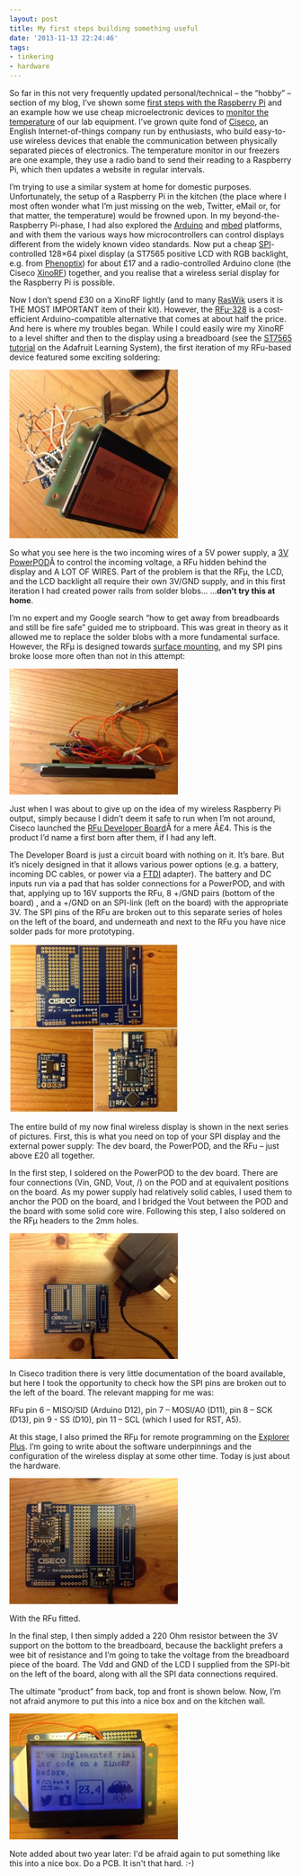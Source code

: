 ```yaml
---
layout: post
title: My first steps building something useful
date: '2013-11-13 22:24:46'
tags:
- tinkering
- hardware
---
```


So far in this not very frequently updated personal/technical – the “hobby” – section of my blog, I’ve shown some [first steps with the Raspberry Pi](/2013/04/05/raspberry-pi-do-try-this-at-home.html) and an example how we use cheap microelectronic devices to [monitor the temperature](/2013/05/26/diy-remote-temperature-sensor.html) of our lab equipment. I’ve grown quite fond of [Ciseco](http://shop.ciseco.co.uk), an English Internet-of-things company run by enthusiasts, who build easy-to-use wireless devices that enable the communication between physically separated pieces of electronics. The temperature monitor in our freezers are one example, they use a radio band to send their reading to a Raspberry Pi, which then updates a website in regular intervals.

I’m trying to use a similar system at home for domestic purposes. Unfortunately, the setup of a Raspberry Pi in the kitchen (the place where I most often wonder what I’m just missing on the web, Twitter, eMail or, for that matter, the temperature) would be frowned upon. In my beyond-the-Raspberry Pi-phase, I had also explored the [Arduino](http://arduino.cc) and [mbed](http://mbed.org) platforms, and with them the various ways how microcontrollers can control displays different from the widely known video standards. Now put a cheap [SPI](http://en.wikipedia.org/wiki/Serial_Peripheral_Interface_Bus)-controlled 128×64 pixel display (a ST7565 positive LCD with RGB backlight, e.g. from [Phenoptix](http://www.phenoptix.com/products/graphic-st7565-positive-lcd-128x64-with-rgb-backlight-extras-st7565-by-adafruit-250)) for about £17 and a radio-controlled Arduino clone (the Ciseco [XinoRF](http://shop.ciseco.co.uk/xinorf-100-arduino-uno-r3-based-dev-board-with-radio-transciever/)) together, and you realise that a wireless serial display for the Raspberry Pi is possible.

Now I don’t spend £30 on a XinoRF lightly (and to many [RasWik](http://shop.ciseco.co.uk/raswik/) users it is THE MOST IMPORTANT item of their kit). However, the [RFµ-328](http://shop.ciseco.co.uk/rf-328-arduino-atmega-328-compatible-radio-transceiver-rfu-328/) is a cost-efficient Arduino-compatible alternative that comes at about half the price. And here is where my troubles began. While I could easily wire my XinoRF to a level shifter and then to the display using a breadboard (see the [ST7565 tutorial](http://www.ladyada.net/learn/lcd/st7565.html) on the Adafruit Learning System), the first iteration of my RFu-based device featured some exciting soldering:

![](/content/images/2015/09/first_iteration-300x300.jpg)

So what you see here is the two incoming wires of a 5V power supply, a [3V PowerPOD](http://shop.ciseco.co.uk/powerpod-1117-3v3/)Â to control the incoming voltage, a RFu hidden behind the display and A LOT OF WIRES. Part of the problem is that the RFµ, the LCD, and the LCD backlight all require their own 3V/GND supply, and in this first iteration I had created power rails from solder blobs… …**don’t try this at home**.

I’m no expert and my Google search “how to get away from breadboards and still be fire safe” guided me to stripboard. This was great in theory as it allowed me to replace the solder blobs with a more fundamental surface. However, the RFµ is designed towards [surface mounting](http://en.wikipedia.org/wiki/Surface-mount_component), and my SPI pins broke loose more often than not in this attempt:

![](/content/images/2015/09/second_iteration-300x224.jpg)

Just when I was about to give up on the idea of my wireless Raspberry Pi output, simply because I didn’t deem it safe to run when I’m not around, Ciseco launched the [RFu Developer Board](http://shop.ciseco.co.uk/rfu-developer-board/)Â for a mere Â£4. This is the product I’d name a first born after them, if I had any left.

The Developer Board is just a circuit board with nothing on it. It’s bare. But it’s nicely designed in that it allows various power options (e.g. a battery, incoming DC cables, or power via a [FTDI](http://en.wikipedia.org/wiki/FTDI) adapter). The battery and DC inputs run via a pad that has solder connections for a PowerPOD, and with that, applying up to 16V supports the RFu, 8 +/GND pairs (bottom of the board) , and a +/GND on an SPI-link (left on the board) with the appropriate 3V. The SPI pins of the RFu are broken out to this separate series of holes on the left of the board, and underneath and next to the RFu you have nice solder pads for more prototyping.

![](/content/images/2015/09/Ciseco_shopping-300x300.jpg)

The entire build of my now final wireless display is shown in the next series of pictures. First, this is what you need on top of your SPI display and the external power supply: The dev board, the PowerPOD, and the RFu – just above £20 all together.

In the first step, I soldered on the PowerPOD to the dev board. There are four connections (Vin, GND, Vout, /) on the POD and at equivalent positions on the board. As my power supply had relatively solid cables, I used them to anchor the POD on the board, and I bridged the Vout between the POD and the board with some solid core wire. Following this step, I also soldered on the RFµ headers to the 2mm holes.

![](/content/images/2015/09/power_on-300x224.jpg)

In Ciseco tradition there is very little documentation of the board available, but here I took the opportunity to check how the SPI pins are broken out to the left of the board. The relevant mapping for me was:

RFu pin 6 – MISO/SID (Arduino D12), pin 7 – MOSI/A0 (D11), pin 8 – SCK (D13), pin 9 - SS (D10), pin 11 – SCL (which I used for RST, A5).

At this stage, I also primed the RFµ for remote programming on the [Explorer Plus](http://shop.ciseco.co.uk/explorer-plus-5-in-1-usb-interface-for-xbee-xrf-rfu-etc-exp/). I’m going to write about the software underpinnings and the configuration of the wireless display at some other time. Today is just about the hardware.

![](/content/images/2015/09/dress_rehearsal-300x224.jpg)

With the RFu fitted.

In the final step, I then simply added a 220 Ohm resistor between the 3V support on the bottom to the breadboard, because the backlight prefers a wee bit of resistance and I’m going to take the voltage from the breadboard piece of the board. The Vdd and GND of the LCD I supplied from the SPI-bit on the left of the board, along with all the SPI data connections required.

The ultimate “product” from back, top and front is shown below. Now, I’m not afraid anymore to put this into a nice box and on the kitchen wall.

![](/content/images/2015/09/front-300x224.jpg)

Note added about two year later: I'd be afraid again to put something like this into a nice box. Do a PCB. It isn't that hard. :-)

